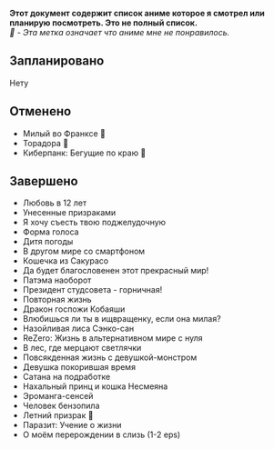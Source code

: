 <b>Этот документ содержит список аниме которое я смотрел или планирую посмотреть. Это не полный список.</b>
<br><i>🔻 - Эта метка означает что аниме мне не понравилось.</i>

## Запланировано
Нету

## Отменено
- Милый во Франксе 🔻
- Торадора 🔻
- Киберпанк: Бегущие по краю 🔻

## Завершено
- Любовь в 12 лет
- Унесенные призраками
- Я хочу съесть твою поджелудочную
- Форма голоса
- Дитя погоды
- В другом мире со смартфоном
- Кошечка из Сакурасо
- Да будет благословенен этот прекрасный мир!
- Патэма наоборот
- Президент студсовета - горничная!
- Повторная жизнь
- Дракон госпожи Кобаяши
- Влюбишься ли ты в ищвращенку, если она милая?
- Назойливая лиса Сэнко-сан
- ReZero: Жизнь в альтернативном мире с нуля
- В лес, где мерцают светлячки
- Повсякденная жизнь с девушкой-монстром
- Девушка покорившая время
- Сатана на подработке
- Нахальный принц и кошка Несмеяна
- Эроманга-сенсей
- Человек бензопила
- Летний призрак 🔻
- Паразит: Учение о жизни
- О моём перерождении в слизь (1-2 eps)
